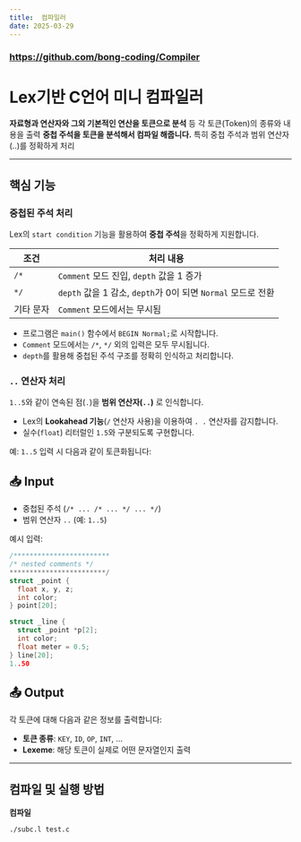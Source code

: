 ```yaml
---
title:  컴파일러
date: 2025-03-29
---
```


### https://github.com/bong-coding/Compiler

# Lex기반 C언어 미니 컴파일러

**자료형과 연산자와 그외 기본적인 연산을 토큰으로 분석** 등 각 토큰(Token)의 종류와 내용을 출력
**중첩 주석을 토큰을 분석해서 컴파일 해줍니다.** 특히 중첩 주석과 범위 연산자(..)를 정확하게 처리

---

## 핵심 기능

### 중첩된 주석 처리

Lex의 `start condition` 기능을 활용하여 **중첩 주석**을 정확하게 지원합니다.

| 조건     | 처리 내용                                           |
|----------|-----------------------------------------------------|
| `/*`     | `Comment` 모드 진입, `depth` 값을 1 증가             |
| `*/`     | `depth` 값을 1 감소, `depth`가 0이 되면 `Normal` 모드로 전환 |
| 기타 문자 | `Comment` 모드에서는 무시됨                         |

- 프로그램은 `main()` 함수에서 `BEGIN Normal;`로 시작합니다.
- `Comment` 모드에서는 `/*`, `*/` 외의 입력은 모두 무시됩니다.
- `depth`를 활용해 중첩된 주석 구조를 정확히 인식하고 처리합니다.

### `..` 연산자 처리

`1..5`와 같이 연속된 점(`.`)을 **범위 연산자(`..`)** 로 인식합니다.

- Lex의 **Lookahead 기능**(`/` 연산자 사용)을 이용하여 `. .` 연산자를 감지합니다.
- 실수(`float`) 리터럴인 `1.5`와 구분되도록 구현합니다.

예: `1..5` 입력 시 다음과 같이 토큰화됩니다:

## 📥 Input

- 중첩된 주석 (`/* ... /* ... */ ... */`)
- 범위 연산자 `..` (예: `1..5`)


예시 입력:

```c
/************************
/* nested comments */
************************/
struct _point {
  float x, y, z;
  int color;
} point[20];

struct _line {
  struct _point *p[2];
  int color;
  float meter = 0.5;
} line[20];
1..50

```
## 📤 Output

각 토큰에 대해 다음과 같은 정보를 출력합니다:

- **토큰 종류**: `KEY`, `ID`, `OP`, `INT`, ...
- **Lexeme**: 해당 토큰이 실제로 어떤 문자열인지 출력

---

## 컴파일 및 실행 방법

**컴파일**
   ```bash
   ./subc.l test.c



